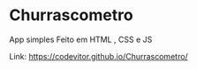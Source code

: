 # Churrascometro
App simples Feito em HTML , CSS e JS

Link: https://codevitor.github.io/Churrascometro/
